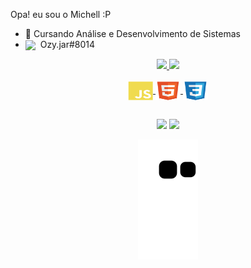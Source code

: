 Opa! eu sou o Michell :P

- 🌱  Cursando Análise e Desenvolvimento de Sistemas
- <img align="center" height="21" src="https://www.svgrepo.com/show/331368/discord-v2.svg">&nbsp;&nbsp;Ozy.jar#8014

<div align="center">
  <a href="https://github.com/xOzyx">
  <img height="160em" src="https://github-readme-stats.vercel.app/api?username=xOzyx&show_icons=true&theme=dracula&include_all_commits=true&count_private=true"/>
<img height="160em" src="https://github-readme-stats.vercel.app/api/top-langs/?username=xOzyx&layout=compact&langs_count=7&theme=dracula"/>
</div>
<div align="center" style="display: inline_block"><br>
  <img align="center" alt="Ozy-Js" height="30" width="40" src="https://raw.githubusercontent.com/devicons/devicon/master/icons/javascript/javascript-plain.svg">
  <img align="center" alt="Ozy-HTML" height="30" width="40" src="https://raw.githubusercontent.com/devicons/devicon/master/icons/html5/html5-original.svg">
  <img align="center" alt="Ozy-CSS" height="30" width="40" src="https://raw.githubusercontent.com/devicons/devicon/master/icons/css3/css3-original.svg">
  
  ##
 
<div align="center">
  <a href="https://instagram.com/michellbrx" target="_blank"><img src="https://img.shields.io/badge/-Instagram-%23E4405F?style=for-the-badge&logo=instagram&logoColor=white" target="_blank"></a>
  <a href = "mailto:michellpereira78@gmail.com"><img src="https://img.shields.io/badge/-Gmail-%23333?style=for-the-badge&logo=gmail&logoColor=white" target="_blank"></a>
 
  ![Snake animation](https://github.com/rafaballerini/rafaballerini/blob/output/github-contribution-grid-snake.svg)
 
</div>
